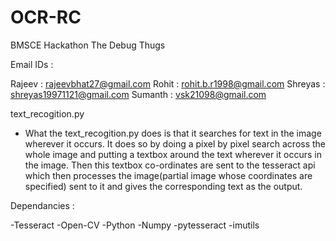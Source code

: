 # OCR-RC
BMSCE Hackathon 
The Debug Thugs

Email IDs :

Rajeev : rajeevbhat27@gmail.com
Rohit : rohit.b.r1998@gmail.com
Shreyas : shreyas19971121@gmail.com
Sumanth : vsk21098@gmail.com



text_recogition.py
  - What the text_recogition.py does is that it searches for text in the image wherever it occurs. It does so by doing a pixel by pixel search across the whole image and putting a textbox around the text wherever it occurs in the image. Then this textbox co-ordinates are sent to the tesseract api which then processes the image(partial image whose coordinates are specified) sent to it and gives the corresponding text as the output.

Dependancies : 

-Tesseract
-Open-CV
-Python
-Numpy
-pytesseract
-imutils






